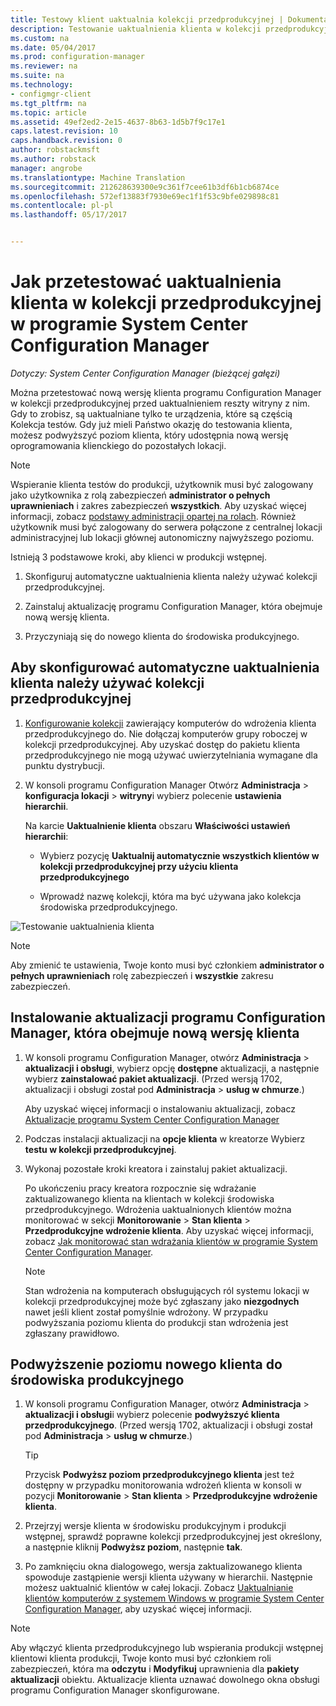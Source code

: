 ```yaml
---
title: Testowy klient uaktualnia kolekcji przedprodukcyjnej | Dokumentacja firmy Microsoft
description: Testowanie uaktualnienia klienta w kolekcji przedprodukcyjnej w programie System Center Configuration Manager.
ms.custom: na
ms.date: 05/04/2017
ms.prod: configuration-manager
ms.reviewer: na
ms.suite: na
ms.technology:
- configmgr-client
ms.tgt_pltfrm: na
ms.topic: article
ms.assetid: 49ef2ed2-2e15-4637-8b63-1d5b7f9c17e1
caps.latest.revision: 10
caps.handback.revision: 0
author: robstackmsft
ms.author: robstack
manager: angrobe
ms.translationtype: Machine Translation
ms.sourcegitcommit: 212628639300e9c361f7cee61b3df6b1cb6874ce
ms.openlocfilehash: 572ef13883f7930e69ec1f1f53c9bfe029898c81
ms.contentlocale: pl-pl
ms.lasthandoff: 05/17/2017


---
```

# <a name="how-to-test-client-upgrades-in-a-pre-production-collection-in-system-center-configuration-manager"></a>Jak przetestować uaktualnienia klienta w kolekcji przedprodukcyjnej w programie System Center Configuration Manager

*Dotyczy: System Center Configuration Manager (bieżącej gałęzi)*

Można przetestować nową wersję klienta programu Configuration Manager w kolekcji przedprodukcyjnej przed uaktualnieniem reszty witryny z nim.  Gdy to zrobisz, są uaktualniane tylko te urządzenia, które są częścią Kolekcja testów. Gdy już mieli Państwo okazję do testowania klienta, możesz podwyższyć poziom klienta, który udostępnia nową wersję oprogramowania klienckiego do pozostałych lokacji.

> [!NOTE]
> Wspieranie klienta testów do produkcji, użytkownik musi być zalogowany jako użytkownika z rolą zabezpieczeń **administrator o pełnych uprawnieniach** i zakres zabezpieczeń **wszystkich**. Aby uzyskać więcej informacji, zobacz [podstawy administracji opartej na rolach](/sccm/core/understand/fundamentals-of-role-based-administration). Również użytkownik musi być zalogowany do serwera połączone z centralnej lokacji administracyjnej lub lokacji głównej autonomiczny najwyższego poziomu.

 Istnieją 3 podstawowe kroki, aby klienci w produkcji wstępnej.  

1.  Skonfiguruj automatyczne uaktualnienia klienta należy używać kolekcji przedprodukcyjnej.  

2.  Zainstaluj aktualizację programu Configuration Manager, która obejmuje nową wersję klienta.  

3.  Przyczyniają się do nowego klienta do środowiska produkcyjnego.  

##  <a name="to-configure-automatic-client-upgrades-to-use-a-pre-production-collection"></a>Aby skonfigurować automatyczne uaktualnienia klienta należy używać kolekcji przedprodukcyjnej  

1. [Konfigurowanie kolekcji](..\collections\create-collections.md) zawierający komputerów do wdrożenia klienta przedprodukcyjnego do. Nie dołączaj komputerów grupy roboczej w kolekcji przedprodukcyjnej. Aby uzyskać dostęp do pakietu klienta przedprodukcyjnego nie mogą używać uwierzytelniania wymagane dla punktu dystrybucji.   

1.  W konsoli programu Configuration Manager Otwórz **Administracja** > **konfiguracja lokacji** > **witryny**i wybierz polecenie **ustawienia hierarchii**.  

     Na karcie **Uaktualnienie klienta** obszaru **Właściwości ustawień hierarchii**:  

    -   Wybierz pozycję **Uaktualnij automatycznie wszystkich klientów w kolekcji przedprodukcyjnej przy użyciu klienta przedprodukcyjnego**  

    -   Wprowadź nazwę kolekcji, która ma być używana jako kolekcja środowiska przedprodukcyjnego.  

![Testowanie uaktualnienia klienta](media/test-client-upgrades.png)

>[!NOTE]
>Aby zmienić te ustawienia, Twoje konto musi być członkiem **administrator o pełnych uprawnieniach** rolę zabezpieczeń i **wszystkie** zakresu zabezpieczeń.


##  <a name="to-install-a-configuration-manager-update-that-includes-a-new-version-of-the-client"></a>Instalowanie aktualizacji programu Configuration Manager, która obejmuje nową wersję klienta  

1.  W konsoli programu Configuration Manager, otwórz **Administracja** > **aktualizacji i obsługi**, wybierz opcję **dostępne** aktualizacji, a następnie wybierz **zainstalować pakiet aktualizacji**. (Przed wersją 1702, aktualizacji i obsługi został pod **Administracja** > **usług w chmurze**.)

     Aby uzyskać więcej informacji o instalowaniu aktualizacji, zobacz [Aktualizacje programu System Center Configuration Manager](../../../../core/servers/manage/updates.md)  

2.  Podczas instalacji aktualizacji na **opcje klienta** w kreatorze Wybierz **testu w kolekcji przedprodukcyjnej**.  

3.  Wykonaj pozostałe kroki kreatora i zainstaluj pakiet aktualizacji.  

     Po ukończeniu pracy kreatora rozpocznie się wdrażanie zaktualizowanego klienta na klientach w kolekcji środowiska przedprodukcyjnego. Wdrożenia uaktualnionych klientów można monitorować w sekcji **Monitorowanie** > **Stan klienta** > **Przedprodukcyjne wdrożenie klienta**. Aby uzyskać więcej informacji, zobacz [Jak monitorować stan wdrażania klientów w programie System Center Configuration Manager](../../../../core/clients/deploy/monitor-client-deployment-status.md).

    > [!NOTE]
    > Stan wdrożenia na komputerach obsługujących ról systemu lokacji w kolekcji przedprodukcyjnej może być zgłaszany jako **niezgodnych** nawet jeśli klient został pomyślnie wdrożony. W przypadku podwyższania poziomu klienta do produkcji stan wdrożenia jest zgłaszany prawidłowo.

##  <a name="to-promote-the-new-client-to-production"></a>Podwyższenie poziomu nowego klienta do środowiska produkcyjnego  

1.  W konsoli programu Configuration Manager, otwórz **Administracja** > **aktualizacji i obsługi**i wybierz polecenie **podwyższyć klienta przedprodukcyjnego**. (Przed wersją 1702, aktualizacji i obsługi został pod **Administracja** > **usług w chmurze**.)

    > [!TIP]
    > Przycisk **Podwyższ poziom przedprodukcyjnego klienta** jest też dostępny w przypadku monitorowania wdrożeń klienta w konsoli w pozycji **Monitorowanie** > **Stan klienta** > **Przedprodukcyjne wdrożenie klienta**.

2.  Przejrzyj wersje klienta w środowisku produkcyjnym i produkcji wstępnej, sprawdź poprawne kolekcji przedprodukcyjnej jest określony, a następnie kliknij **Podwyższ poziom**, następnie **tak**.  

3.  Po zamknięciu okna dialogowego, wersja zaktualizowanego klienta spowoduje zastąpienie wersji klienta używany w hierarchii. Następnie możesz uaktualnić klientów w całej lokacji. Zobacz [Uaktualnianie klientów komputerów z systemem Windows w programie System Center Configuration Manager](../../../../core/clients/manage/upgrade/upgrade-clients-for-windows-computers.md), aby uzyskać więcej informacji.  

>[!NOTE]
>Aby włączyć klienta przedprodukcyjnego lub wspierania produkcji wstępnej klientowi klienta produkcji, Twoje konto musi być członkiem roli zabezpieczeń, która ma **odczytu** i **Modyfikuj** uprawnienia dla **pakiety aktualizacji** obiektu.
>Aktualizacje klienta uznawać dowolnego okna obsługi programu Configuration Manager skonfigurowane.

